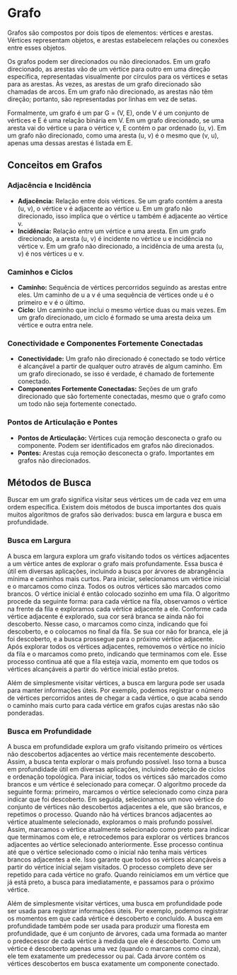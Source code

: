 # Grafo

Grafos são compostos por dois tipos de elementos: vértices e arestas. Vértices representam objetos, e arestas estabelecem relações ou conexões entre esses objetos. 

Os grafos podem ser direcionados ou não direcionados. Em um grafo direcionado, as arestas vão de um vértice para outro em uma direção específica, representadas visualmente por círculos para os vértices e setas para as arestas. Às vezes, as arestas de um grafo direcionado são chamadas de arcos. Em um grafo não direcionado, as arestas não têm direção; portanto, são representadas por linhas em vez de setas.

Formalmente, um grafo é um par G = (V, E), onde V é um conjunto de vértices e E é uma relação binária em V. Em um grafo direcionado, se uma aresta vai do vértice u para o vértice v, E contém o par ordenado (u, v). Em um grafo não direcionado, como uma aresta (u, v) é o mesmo que (v, u), apenas uma dessas arestas é listada em E.

## Conceitos em Grafos

### Adjacência e Incidência
- **Adjacência:** Relação entre dois vértices. Se um grafo contém a aresta (u, v), o vértice v é adjacente ao vértice u. Em um grafo não direcionado, isso implica que o vértice u também é adjacente ao vértice v.
- **Incidência:** Relação entre um vértice e uma aresta. Em um grafo direcionado, a aresta (u, v) é incidente no vértice u e incidência no vértice v. Em um grafo não direcionado, a incidência de uma aresta (u, v) é nos vértices u e v.

### Caminhos e Ciclos
- **Caminho:** Sequência de vértices percorridos seguindo as arestas entre eles. Um caminho de u a v é uma sequência de vértices onde u é o primeiro e v é o último.
- **Ciclo:** Um caminho que inclui o mesmo vértice duas ou mais vezes. Em um grafo direcionado, um ciclo é formado se uma aresta deixa um vértice e outra entra nele.

### Conectividade e Componentes Fortemente Conectadas
- **Conectividade:** Um grafo não direcionado é conectado se todo vértice é alcançável a partir de qualquer outro através de algum caminho. Em um grafo direcionado, se isso é verdade, é chamado de fortemente conectado.
- **Componentes Fortemente Conectadas:** Seções de um grafo direcionado que são fortemente conectadas, mesmo que o grafo como um todo não seja fortemente conectado.

### Pontos de Articulação e Pontes
- **Pontos de Articulação:** Vértices cuja remoção desconecta o grafo ou componente. Podem ser identificados em grafos não direcionados.
- **Pontes:** Arestas cuja remoção desconecta o grafo. Importantes em grafos não direcionados.

## Métodos de Busca

Buscar em um grafo significa visitar seus vértices um de cada vez em uma ordem específica. Existem dois métodos de busca importantes dos quais muitos algoritmos de grafos são derivados: busca em largura e busca em profundidade.

### Busca em Largura
A busca em largura explora um grafo visitando todos os vértices adjacentes a um vértice antes de explorar o grafo mais profundamente. Essa busca é útil em diversas aplicações, incluindo a busca por árvores de abrangência mínima e caminhos mais curtos. Para iniciar, selecionamos um vértice inicial e o marcamos como cinza. Todos os outros vértices são marcados como brancos. O vértice inicial é então colocado sozinho em uma fila. O algoritmo procede da seguinte forma: para cada vértice na fila, observamos o vértice na frente da fila e exploramos cada vértice adjacente a ele. Conforme cada vértice adjacente é explorado, sua cor será branca se ainda não foi descoberto. Nesse caso, o marcamos como cinza, indicando que foi descoberto, e o colocamos no final da fila. Se sua cor não for branca, ele já foi descoberto, e a busca prossegue para o próximo vértice adjacente. Após explorar todos os vértices adjacentes, removemos o vértice no início da fila e o marcamos como preto, indicando que terminamos com ele. Esse processo continua até que a fila esteja vazia, momento em que todos os vértices alcançáveis a partir do vértice inicial estão pretos.

Além de simplesmente visitar vértices, a busca em largura pode ser usada para manter informações úteis. Por exemplo, podemos registrar o número de vértices percorridos antes de chegar a cada vértice, o que acaba sendo o caminho mais curto para cada vértice em grafos cujas arestas não são ponderadas.

### Busca em Profundidade
A busca em profundidade explora um grafo visitando primeiro os vértices não descobertos adjacentes ao vértice mais recentemente descoberto. Assim, a busca tenta explorar o mais profundo possível. Isso torna a busca em profundidade útil em diversas aplicações, incluindo detecção de ciclos e ordenação topológica. Para iniciar, todos os vértices são marcados como brancos e um vértice é selecionado para começar. O algoritmo procede da seguinte forma: primeiro, marcamos o vértice selecionado como cinza para indicar que foi descoberto. Em seguida, selecionamos um novo vértice do conjunto de vértices não descobertos adjacentes a ele, que são brancos, e repetimos o processo. Quando não há vértices brancos adjacentes ao vértice atualmente selecionado, exploramos o mais profundo possível. Assim, marcamos o vértice atualmente selecionado como preto para indicar que terminamos com ele, e retrocedemos para explorar os vértices brancos adjacentes ao vértice selecionado anteriormente. Esse processo continua até que o vértice selecionado como o inicial não tenha mais vértices brancos adjacentes a ele. Isso garante que todos os vértices alcançáveis a partir do vértice inicial sejam visitados. O processo completo deve ser repetido para cada vértice no grafo. Quando reiniciamos em um vértice que já está preto, a busca para imediatamente, e passamos para o próximo vértice.

Além de simplesmente visitar vértices, uma busca em profundidade pode ser usada para registrar informações úteis. Por exemplo, podemos registrar os momentos em que cada vértice é descoberto e concluído. A busca em profundidade também pode ser usada para produzir uma floresta em profundidade, que é um conjunto de árvores, cada uma formada ao manter o predecessor de cada vértice à medida que ele é descoberto. Como um vértice é descoberto apenas uma vez (quando o marcamos como cinza), ele tem exatamente um predecessor ou pai. Cada árvore contém os vértices descobertos em busca exatamente um componente conectado.